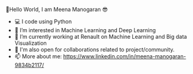 👋Hello World, I am Meena Manogaran 😎 
- 💻 I code using Python
- 👀 I’m interested in Machine Learning and Deep Learning
- 🌱 I’m currently working at Renault on Machine Learning and Big data Visualization
- 💞️ I'm also open for collaborations related to project/community.
- 📫 More about me: https://www.linkedin.com/in/meena-manogaran-9834b2117/

<!---
MeenaManogaran/MeenaManogaran is a ✨ special ✨ repository because its `README.md` (this file) appears on your GitHub profile.
You can click the Preview link to take a look at your changes.
--->
